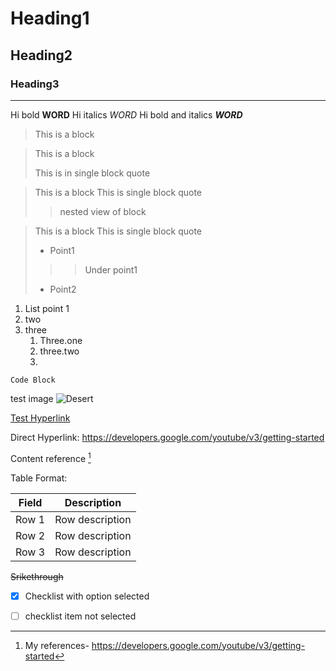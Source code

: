 # Heading1 
## Heading2
### Heading3
-------------------------------------------------------------
Hi bold **WORD**
Hi italics _WORD_
Hi bold and italics __*WORD*__
> This is a block

> This is a block
>
> This is in single block quote

> This is a block
> This is single block quote
> > nested view of block 

> This is a block
> This is single block quote
>  - Point1
> > > Under point1 
>  - Point2
1. List point 1
2. two
3. three
   1. Three.one
   2. three.two
   3. 
`Code Block`

test image ![Desert](https://github.com/mayuri0409/Assignments_iimskills/assets/147300377/85ac3658-517f-4fc7-93fa-78c62fe82a48)

[Test Hyperlink](https://developers.google.com/youtube/v3/getting-started) 

Direct Hyperlink: https://developers.google.com/youtube/v3/getting-started

Content reference [^1] 
[^1]: My references- https://developers.google.com/youtube/v3/getting-started 

Table Format: 

|Field| Description|
|-------|----------------|
|Row 1| Row description|
|Row 2| Row description|
|Row 3| Row description|

~~Srikethrough~~ 

- [x] Checklist with option selected
- [ ] checklist item not selected 



